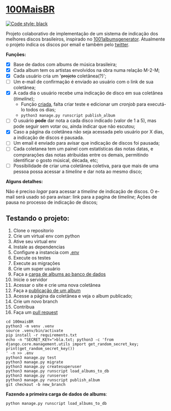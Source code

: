 # [100MaisBR](https://twitter.com/100maisBr)  

[![Code style: black](https://img.shields.io/badge/code%20style-black-000000.svg)](https://github.com/psf/black)  

Projeto colaborativo de implementação de um sistema de indicação dos melhores discos brasileiros, inspirado no [1001albumsgenerator](https://1001albumsgenerator.com/).
Atualmente o projeto indica os discos por email e também pelo [twitter](https://twitter.com/100maisBr).

**Funções:**  

- [X] Base de dados com albums de música brasileira;
- [X] Cada album tem os artistas envolvidos na obra numa relação M-2-M;
- [X] Cada usuário cria um '~~projeto~~ coletânea(?)';
- [ ] Um e-mail de confirmação é enviado ao usuário com o link de sua coletânea;
- [x] A cada dia o usuário recebe uma indicação de disco em sua coletânea (*timeline*);
  - Função [criada](./scripts/publish_album.py), falta criar teste e edicionar um *cronjob* para executá-lo todos os dias;  
  - `python3 manage.py runscript publish_album`
- [ ] O usuário **pode** dar nota a cada disco indicado (valor de 1 a 5), mas pode seguir sem votar ou, ainda indicar que não escutou;
- [X] Caso a página da coletânea não seja acessada pelo usuário por X dias, a indicação de discos é pausada.
- [ ] Um email é enviado para avisar que indicação de discos foi pausada;
- [ ] Cada coletanea tem um painel com estatísticas das notas datas, e comprarações das notas atribuidas entre os demais, permitindo identificar o gosto músical, década, etc;
- [ ] Possibilidade de criar uma coletânea coletiva, para que mais de uma pessoa possa acessar a *timeline* e dar nota ao mesmo disco;

**Alguns detalhes:**

Não é preciso *logar* para acessar a *timeline* de indicação de discos.
O e-mail será usado só para avisar: link para a pagina de *timeline*; Ações de pausa no processo de indicação de discos;


## Testando o projeto:  

1. Clone o repositorio
1. Crie um virtual env com python
1. Ative seu virtual env
1. Instale as dependencias
1. Configure a instancia com [.env](./contrib/env-sample)
1. Execute os testes
1. Execute as migrações
1. Crie um super usuário
1. Faça a [carga de albums ao banco de dados](./scripts/load_albums_to_db.py)
1. Inicie o servidor
1. Acessar o site e crie uma nova coletânea
1. Faça a [publicação de um album](./scripts/publish_album.py)
1. Acesse a página da coletânea e veja o album publicado;
1. Crie um novo branch
1. Contribua
1. Faça um [pull request](https://docs.github.com/en/pull-requests/collaborating-with-pull-requests/proposing-changes-to-your-work-with-pull-requests/about-pull-requests)

```console
cd 100maisBR
python3 -m venv .venv
source .venv/bin/activate
pip install -r requirements.txt
echo -n "SECRET_KEY=">bla.txt; python3 -c 'from django.core.management.utils import get_random_secret_key; print(get_random_secret_key())
' -n >> .env
python3 manage.py test
python3 manage.py migrate
python3 manage.py createsuperuser
python3 manage.py runscript load_albums_to_db
python3 manage.py runserver
python3 manage.py runscript publish_album
git checkout -b new_branch
```

**Fazendo a primeira carga de dados de albums**:

```commandline
python manage.py runscript load_albums_to_db
```
